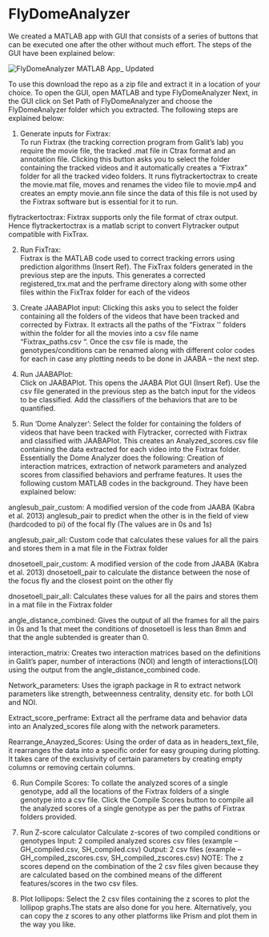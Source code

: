 ﻿# FlyDomeAnalyzer

We created a MATLAB app with GUI that consists of a series of buttons that can be executed one after the other without much effort. The steps of the GUI have been explained below:

![FlyDomeAnalyzer MATLAB App_ Updated](https://github.com/user-attachments/assets/07ae57f3-139f-4178-8bc3-044308cd0963)

To use this download the repo as a zip file and extract it in a location of your choice.
To open the GUI, open MATLAB and type FlyDomeAnalyzer
Next, in the GUI click on Set Path of FlyDomeAnalyzer and choose the FlyDomeAnalyzer folder which you extracted.
The following steps are explained below:

1. Generate inputs for Fixtrax:  
To run Fixtrax (the tracking correction program from Galit’s lab) you require the movie file, the tracked .mat file in Ctrax format and an annotation file. Clicking this button asks you to select the folder containing the tracked videos and it automatically creates a “Fixtrax” folder for all the tracked video folders. It runs flytrackertoctrax to create the movie.mat file, moves and renames the video file to movie.mp4 and creates an empty  movie.ann file since the data of this file is not used by the Fixtrax software but is essential for it to run.
 
flytrackertoctrax: Fixtrax supports only the file format of ctrax output. Hence flytrackertoctrax is a matlab script to convert Flytracker output compatible with FixTrax. 


2. Run FixTrax:  
Fixtrax is the MATLAB code used to correct tracking errors using prediction algorithms (Insert Ref). The FixTrax folders generated in the previous step are the inputs. This generates a corrected registered_trx.mat and the perframe directory along with some other files within the FixTrax folder for each of the videos 
 
3. Create JAABAPlot input:
Clicking this asks you to select the folder containing all the folders of the videos that have been tracked and corrected by Fixtrax. It extracts all the paths of the “Fixtrax '' folders within the folder for all the movies into a csv file name “Fixtrax_paths.csv “. Once the csv file is made, the genotypes/conditions can be renamed along with different color codes for each in case any plotting needs to be done in JAABA – the next step.
  
4. Run JAABAPlot:  
Click on JAABAPlot. This opens the JAABA Plot GUI (Insert Ref). Use the csv file generated in the previous step as the batch input for the videos to be classified. Add the classifiers of the behaviors that are to be quantified. 
  
5. Run ‘Dome Analyzer’:
Select the folder for containing the folders of videos that have been tracked with Flytracker, corrected with Fixtrax and classified with JAABAPlot. This creates an Analyzed_scores.csv file containing the data extracted for each video into the Fixtrax folder. Essentially the Dome Analyzer does the following: Creation of interaction matrices, extraction of network parameters and analyzed scores from classified behaviors and perframe features.
It uses the following custom MATLAB codes in the background. They have been explained below:

anglesub_pair_custom: A modified version of the code from JAABA (Kabra et al. 2013) anglesub_pair to predict when the other is in the field of view (hardcoded to pi) of the focal fly (The values are in 0s and 1s)

anglesub_pair_all: Custom code that calculates these values for all the pairs and stores them in a mat file in the Fixtrax folder

dnosetoell_pair_custom: A modified version of the code  from JAABA (Kabra et al. 2013) dnosetoell_pair to calculate the distance between the nose of the focus fly and the closest point on the other fly 

dnosetoell_pair_all: Calculates these values for all the pairs and stores them in a mat file in the Fixtrax folder 

angle_distance_combined:  Gives the output of all the frames for all the pairs in 0s and 1s that meet the conditions of dnosetoell is less than 8mm and that the angle subtended is greater than 0. 

interaction_matrix: Creates two interaction matrices based on the definitions in Galit’s paper, number of interactions (NOI) and length of interactions(LOI) using the output from the angle_distance_combined code.

Network_parameters: Uses the igraph package in R to extract network parameters like strength, betweenness centrality, density etc. for both LOI and NOI.

Extract_score_perframe: Extract all the perframe data and behavior data into an Analyzed_scores file along with the network parameters. 

Rearrange_Anayzed_Scores: Using the order of data as in headers_text_file, it rearranges the data into a specific order for easy grouping during plotting. It takes care of the exclusivity of certain parameters by creating empty columns or removing certain columns. 

6. Run Compile Scores:
To collate the analyzed scores of a single genotype, add all the locations of the Fixtrax folders of a single genotype into a csv file. Click the Compile Scores button to compile all the analyzed scores of a single genotype as per the paths of Fixtrax folders provided. 
  
7. Run Z-score calculator 
Calculate z-scores of two compiled conditions or genotypes
Input: 2 compiled analyzed scores csv files (example – GH_compiled.csv, SH_compiled.csv) 
Output: 2 csv files (example – GH_compiled_zscores.csv, SH_compiled_zscores.csv) 
NOTE: The z scores depend on the combination of the 2 csv files given because they are calculated based on the combined means of the different features/scores in the two csv files.  


8. Plot lollipops: 
Select the 2 csv files containing the z scores to plot the lollipop graphs.The stats are also done for you here.  Alternatively, you can copy the z scores to any other platforms like Prism and plot them in the way you like.
